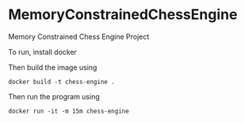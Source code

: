 # MemoryConstrainedChessEngine
Memory Constrained Chess Engine Project

To run, install docker

Then build the image using
```
docker build -t chess-engine .
```

Then run the program using
```
docker run -it -m 15m chess-engine
```
